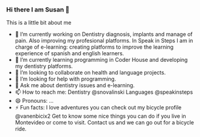 ### Hi there I am Susan 👋
This is a little bit about me

- 🔭 I’m currently working on Dentistry diagnosis, implants and manage of pain. Also improving my profesional platforms.
In Speak in Steps I am in charge of e-learning: creating platforms to improve the learning experience of spanish and english learners. 
- 🌱 I’m currently learning programming in Coder House and developing my dentistry platforms.
- 👯 I’m looking to collaborate on health and language projects.
- 🤔 I’m looking for help with programming.
- 💬 Ask me about dentistry issues and e-learning.
- 📫 How to reach me: Dentistry @snovalinski Languages @speakinsteps
- 😄 Pronouns: ...
- ⚡ Fun facts: I love adventures you can check out my bicycle profile @vanenbicix2
Get to know some nice things you can do if you live in Montevideo or come to visit.
Contact us and we can go out for a bicycle ride. 
<!--
**susannovalinski/susannovalinski** is a ✨ _special_ ✨ repository because its `README.md` (this file) appears on your GitHub profile.

Here are some ideas to get you started:


-->
